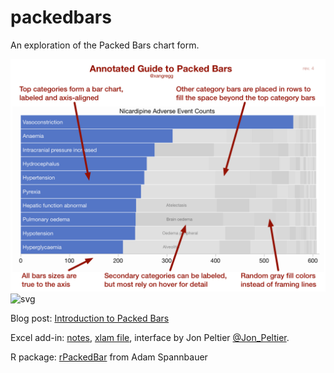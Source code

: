 
# packedbars
An exploration of the Packed Bars chart form.

![Packed Bars Guide](../images/packedbars6.png "Packed Bars Guide")
![svg](http://forthgo.com/images/billion-disasters-packedbars.svg "hoverable")

Blog post: [Introduction to Packed Bars](https://community.jmp.com/t5/JMP-Blog/Introducing-packed-bars-a-new-chart-form/ba-p/39972)

Excel add-in: [notes](https:../excel/), [xlam file](https:../excel/MakePackedBars.xlam), interface by Jon Peltier [@Jon_Peltier](https://twitter.com/Jon_Peltier).

R package: [rPackedBar](https://github.com/AdamSpannbauer/rPackedBar) from Adam Spannbauer
